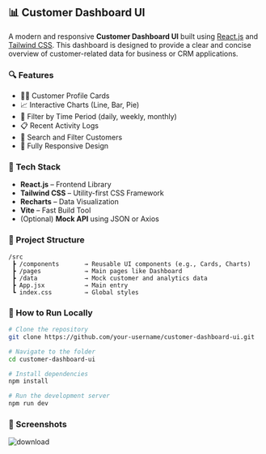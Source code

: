 

## 📊 Customer Dashboard UI

A modern and responsive **Customer Dashboard UI** built using [React.js](https://reactjs.org/) and [Tailwind CSS](https://tailwindcss.com/). This dashboard is designed to provide a clear and concise overview of customer-related data for business or CRM applications.

### 🔍 Features

* 🧑‍💼 Customer Profile Cards
* 📈 Interactive Charts (Line, Bar, Pie)
* 📅 Filter by Time Period (daily, weekly, monthly)
* 📋 Recent Activity Logs
* 🔎 Search and Filter Customers
* 📱 Fully Responsive Design

### 🚀 Tech Stack

* **React.js** – Frontend Library
* **Tailwind CSS** – Utility-first CSS Framework
* **Recharts** – Data Visualization
* **Vite** – Fast Build Tool
* (Optional) **Mock API** using JSON or Axios

### 📁 Project Structure

```
/src
 ┣ /components       → Reusable UI components (e.g., Cards, Charts)
 ┣ /pages            → Main pages like Dashboard
 ┣ /data             → Mock customer and analytics data
 ┣ App.jsx           → Main entry
 ┗ index.css         → Global styles
```

### 🧪 How to Run Locally

```bash
# Clone the repository
git clone https://github.com/your-username/customer-dashboard-ui.git

# Navigate to the folder
cd customer-dashboard-ui

# Install dependencies
npm install

# Run the development server
npm run dev
```

### 📸 Screenshots

![download](https://github.com/user-attachments/assets/6bf67fac-47fa-47c4-a1f0-78d56a87a53f)
